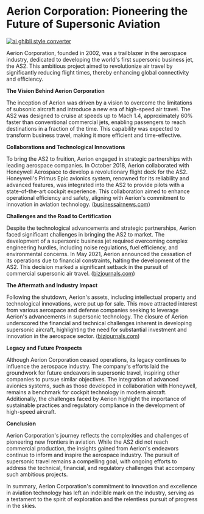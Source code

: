 # Aerion Corporation: Pioneering the Future of Supersonic Aviation

[![ai ghibli style converter](https://i.imgur.com/dwt8Y5G.gif)](https://witbeam.net/slzx)

Aerion Corporation, founded in 2002, was a trailblazer in the aerospace industry, dedicated to developing the world's first supersonic business jet, the AS2. This ambitious project aimed to revolutionize air travel by significantly reducing flight times, thereby enhancing global connectivity and efficiency.

**The Vision Behind Aerion Corporation**

The inception of Aerion was driven by a vision to overcome the limitations of subsonic aircraft and introduce a new era of high-speed air travel. The AS2 was designed to cruise at speeds up to Mach 1.4, approximately 60% faster than conventional commercial jets, enabling passengers to reach destinations in a fraction of the time. This capability was expected to transform business travel, making it more efficient and time-effective.

**Collaborations and Technological Innovations**

To bring the AS2 to fruition, Aerion engaged in strategic partnerships with leading aerospace companies. In October 2018, Aerion collaborated with Honeywell Aerospace to develop a revolutionary flight deck for the AS2. Honeywell's Primus Epic avionics system, renowned for its reliability and advanced features, was integrated into the AS2 to provide pilots with a state-of-the-art cockpit experience. This collaboration aimed to enhance operational efficiency and safety, aligning with Aerion's commitment to innovation in aviation technology. ([businessairnews.com](https://www.businessairnews.com/hb_news_story.html?release=68039&utm_source=openai))

**Challenges and the Road to Certification**

Despite the technological advancements and strategic partnerships, Aerion faced significant challenges in bringing the AS2 to market. The development of a supersonic business jet required overcoming complex engineering hurdles, including noise regulations, fuel efficiency, and environmental concerns. In May 2021, Aerion announced the cessation of its operations due to financial constraints, halting the development of the AS2. This decision marked a significant setback in the pursuit of commercial supersonic air travel. ([bizjournals.com](https://www.bizjournals.com/orlando/news/2021/09/08/how-much-is-shuttered-aerion-s-supersonic-jet-tech.html?utm_source=openai))

**The Aftermath and Industry Impact**

Following the shutdown, Aerion's assets, including intellectual property and technological innovations, were put up for sale. This move attracted interest from various aerospace and defense companies seeking to leverage Aerion's advancements in supersonic technology. The closure of Aerion underscored the financial and technical challenges inherent in developing supersonic aircraft, highlighting the need for substantial investment and innovation in the aerospace sector. ([bizjournals.com](https://www.bizjournals.com/orlando/news/2021/09/08/how-much-is-shuttered-aerion-s-supersonic-jet-tech.html?utm_source=openai))

**Legacy and Future Prospects**

Although Aerion Corporation ceased operations, its legacy continues to influence the aerospace industry. The company's efforts laid the groundwork for future endeavors in supersonic travel, inspiring other companies to pursue similar objectives. The integration of advanced avionics systems, such as those developed in collaboration with Honeywell, remains a benchmark for cockpit technology in modern aircraft. Additionally, the challenges faced by Aerion highlight the importance of sustainable practices and regulatory compliance in the development of high-speed aircraft.

**Conclusion**

Aerion Corporation's journey reflects the complexities and challenges of pioneering new frontiers in aviation. While the AS2 did not reach commercial production, the insights gained from Aerion's endeavors continue to inform and inspire the aerospace industry. The pursuit of supersonic travel remains a compelling goal, with ongoing efforts to address the technical, financial, and regulatory challenges that accompany such ambitious projects.

In summary, Aerion Corporation's commitment to innovation and excellence in aviation technology has left an indelible mark on the industry, serving as a testament to the spirit of exploration and the relentless pursuit of progress in the skies.
